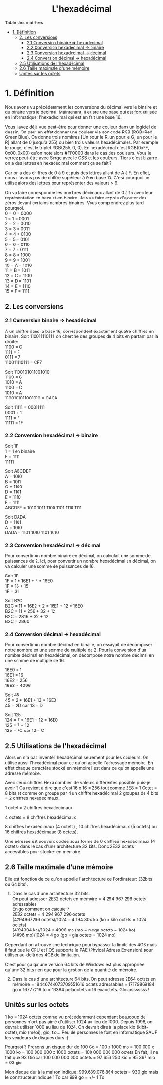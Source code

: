 <h1 style="text-align:center">L'hexadécimal</h1>
Table des matières
<!-- @import "[TOC]" {cmd="toc" depthFrom=1 depthTo=6 orderedList=false} -->

<!-- code_chunk_output -->

- [1. Définition](#1-définition)
  - [2. Les conversions](#2-les-conversions)
    - [2.1 Conversion binaire => hexadécimal](#21-conversion-binaire-hexadécimal)
    - [2.2 Conversion hexadécimal -> binaire](#22-conversion-hexadécimal-binaire)
    - [2.3 Conversion hexadécimal -> décimal](#23-conversion-hexadécimal-décimal)
    - [2.4 Conversion décimal -> hexadécimal](#24-conversion-décimal-hexadécimal)
  - [2.5 Utilisations de l'hexadécimal](#25-utilisations-de-lhexadécimal)
  - [2.6 Taille maximale d'une mémoire](#26-taille-maximale-dune-mémoire)
  - [Unités sur les octets](#unités-sur-les-octets)

<!-- /code_chunk_output -->

# 1. Définition

Nous avons vu précédemment les conversions du décimal vers le binaire et du binaire vers le décimal.
Maintenant, il existe une base qui est fort utilisée en informatique: l'hexadécimal qui est en fait une base 16.

Vous l'avez déjà vue peut-être pour donner une couleur dans un logiciel de dessin. On peut en effet donner une couleur via son code RGB (RGB=Red Green Blue). On donne trois nombres [Un pour le R, un pour le G, un pour le R] allant de 0 jusqu'à 255) ou bien trois valeurs hexadécimales. Par exemple le rouge, c'est le triplet RGB(255, 0, 0). En hexadécimal c'est RGB(0xFF, 0x00, 0x00) qu'on note alors #FF0000 dans le cas des couleurs. Vous le verrez peut-être avec Serge avec le CSS et les couleurs. Tiens c'est bizarre on a des lettres en hexadécimal comment ça se fait ?

Car on a des chiffres de 0 à 9 et puis des lettres allant de A à F. En effet, nous n'avons pas de chiffre supérieur à 9 en base 10. C'est pourquoi on utilise alors des lettres pour représenter des valeurs > 9.

On va faire correspondre les nombres décimaux allant de 0 à 15 avec leur représentation en hexa et en binaire. Je vais faire exprès d'ajouter des zéros devant certains nombres binaires. Vous comprendrez plus tard pourquoi.  
0  = 0 = 0000  
1  = 1 = 0001  
2  = 2 = 0010  
3  = 3 = 0011  
4  = 4 = 0100  
5  = 5 = 0101  
6  = 6 = 0110  
7  = 7 = 0111  
8  = 8 = 1000  
9  = 9 = 1001  
10 = A = 1010  
11 = B = 1011  
12 = C = 1100  
13 = D = 1101  
14 = E = 1110  
15 = F = 1111  

## 2. Les conversions
### 2.1 Conversion binaire => hexadécimal

À un chiffre dans la base 16, correspondent exactement quatre chiffres en binaire.
Soit 110011110111, on cherche des groupes de 4 bits en partant par la droite:  
1100 = C  
1111 = F  
0111 = 7  
110011110111 = CF7  

Soit 1100101011001010  
1100 = C  
1010 = A  
1100 = C  
1010 = A  
1100101011001010 = CACA  

Soit 11111 = 00011111  
0001 = 1  
1111 = F  
11111 = 1F  

### 2.2 Conversion hexadécimal -> binaire

Soit 1F  
1 = 1 en binaire  
F = 1111  
11111  

Soit ABCDEF  
A = 1010  
B = 1011  
C = 1100  
D = 1101  
E = 1110  
F = 1111  
ABCDEF = 1010 1011 1100 1101 1110 1111

Soit DADA  
D = 1101  
A = 1010  
DADA = 1101 1010 1101 1010  

### 2.3 Conversion hexadécimal -> décimal

Pour convertir un nombre binaire en décimal, on calculait une somme de puissances de 2.
Ici, pour convertir un nombre hexadécimal en décimal, on va calculer une somme de puissances de 16.  

Soit 1F  
1F = 1 * 16E1 + F * 16E0  
1F = 16 + 15  
1F = 31  

Soit B2C  
B2C = 11 * 16E2 + 2 * 16E1 + 12 * 16E0  
B2C = 11 * 256 + 32 + 12  
B2C = 2816 + 32 + 12  
B2C = 2860

### 2.4 Conversion décimal -> hexadécimal

Pour convertir un nombre décimal en binaire, on essayait de décomposer notre nombre en une somme de multiple de 2.
Pour la conversion d'un nombre décimal en hexadécimal, on décompose notre nombre décimal en une somme de multiple de 16.

16E0 = 1  
16E1 = 16  
16E2 = 256  
16E3 = 4096  

Soit 45  
45 = 2 * 16E1 + 13 * 16E0  
45 = 2D  car 13 = D  

Soit 125  
124 = 7 * 16E1 + 12 * 16E0  
125 = 7 + 12  
125 = 7C car 12 = C  

## 2.5 Utilisations de l'hexadécimal

Alors on n'a pas inventé l'hexadécimal seulement pour les couleurs. On utilise aussi l'hexadécimal pour ce qu'on appelle l'adressage mémoire.
En effet chaque caractère stocké en mémoire l'est dans ce qu'on appelle une adresse mémoire.

Avec deux chiffres Hexa combien de valeurs différentes possible puis-je avoir ?
Ca revient à dire que c'est 16 x 16 = 256 tout comme 2E8 = 1 Octet = 8 bits et comme on groupe par 4 un chiffre hexadécimal 2 groupes de 4 bits = 2 chiffres hexadécimaux.

1 octet = 2 chiffres hexadécimaux

4 octets = 8 chiffres hexadécimaux

8 chiffres hexadécimaux (4 octets) , 10 chiffres hexadécimaux (5 octets) ou 16 chiffres hexadécimaux (8 octets).

Une adresse est souvent codée sous forme de 8 chiffres hexadécimaux (4 octets) dans le cas d'une architecture 32 bits. Donc 2E32 octets accessibles pour stocker en mémoire.

## 2.6 Taille maximale d'une mémoire 
Elle est fonction de ce qu'on appelle l'architecture de l'ordinateur: (32bits ou 64 bits).

1) Dans le cas d'une architecture 32 bits.  
On peut adresser 2E32 octets en mémoire = 4 294 967 296 octets adressables  
En go comment on calcule ?  
2E32 octets = 4 294 967 296  octets  
(4294967296 octets)/1024 = 4 194 304 ko (ko = kilo octets = 1024 octets)  
(4194304 ko)/1024 = 4096 mo (mo = mega octets = 1024 ko)  
(4096 mo)/1024 = 4 go (go = gia octets = 1024 mo)  

Cependant on a trouvé une technique pour bypasser la limite des 4GB mais il faut que le CPU et l'OS supporte le PAE (Phyical Adress Extension) pour utiliser au-delà des 4GB de limitation.

C'est pour ça qu'une version 64 bits de Windows est plus appropriée qu'une 32 bits rien que pour la gestion de la quantité de mémoire.

2) Dans le cas d'une architecture 64 bits.
On peut adresse 2E64 octets en mémoire = 18446744073709551616 octets adressables = 17179869184 go = 16777216  to = 16384 petaoctets  = 16 exaoctets. Gloupsssssss !

## Unités sur les octets

1 ko = 1024 octets comme vu précédemment cependant beaucoup de personnes n'ont pas aimé d'utiliser 1024 au lieu de 1000.
Depuis 1998, on devrait utiliser 1000 au lieu de 1024. 
On devrait dire à la place kio (kibit-octet), mio (mébi), gio, tio...
Peu de personnes le font en informatique SAUF les vendeurs de disques durs :)

Pourquoi ?
Prenons un disque dur de 100 Go = 100 x 1000 mo = 100 000 x 1000 ko = 100 000 000 x 1000 octets = 100 000 000 000 octets
En fait, il ne fait que 93 Gio car 100 000 000 000 octets = 97 656 250 kio  = 95 367 mio = 93 gio

Mon disque dur à la maison indique: 999.639.076.864 octets = 930 gio mais le constructeur indique 1 To car 999 go = +/- 1 To